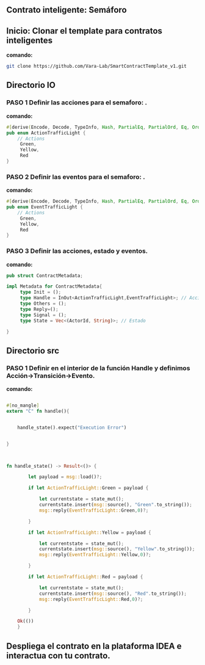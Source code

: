 ## Contrato inteligente: Semáforo

## Inicio: Clonar el template para contratos inteligentes

**comando:**
```bash
git clone https://github.com/Vara-Lab/SmartContractTemplate_v1.git
```

## Directorio IO

### PASO 1 Definir las acciones para el semaforo: .
**comando:**
```rust
#[derive(Encode, Decode, TypeInfo, Hash, PartialEq, PartialOrd, Eq, Ord, Clone, Copy, Debug)]
pub enum ActionTrafficLight {
    // Actions
     Green,
     Yellow,
     Red
}

```

### PASO 2 Definir las eventos para el semaforo: .
**comando:**
```rust
#[derive(Encode, Decode, TypeInfo, Hash, PartialEq, PartialOrd, Eq, Ord, Clone, Copy, Debug)]
pub enum EventTrafficLight {
    // Actions
     Green,
     Yellow,
     Red
}

```

### PASO 3 Definir las acciones, estado y eventos.
**comando:**
```rust
pub struct ContractMetadata;

impl Metadata for ContractMetadata{
     type Init = ();
     type Handle = InOut<ActionTrafficLight,EventTrafficLight>; // Acciones como entrada y  eventos como salida.
     type Others = ();
     type Reply=();
     type Signal = ();
     type State = Vec<(ActorId, String)>; // Estado 

}
```


## Directorio src

### PASO 1 Definir en el interior de la función Handle y definimos Acción->Transición->Evento.
**comando:**
```rust

#[no_mangle]
extern "C" fn handle(){


    handle_state().expect("Execution Error")


}

    

fn handle_state() -> Result<()> {

        let payload = msg::load()?;

        if let ActionTrafficLight::Green = payload {

            let currentstate = state_mut();
            currentstate.insert(msg::source(), "Green".to_string());
            msg::reply(EventTrafficLight::Green,0)?;

        }

        if let ActionTrafficLight::Yellow = payload {

            let currentstate = state_mut();
            currentstate.insert(msg::source(), "Yellow".to_string());
            msg::reply(EventTrafficLight::Yellow,0)?;

        }

        if let ActionTrafficLight::Red = payload {

            let currentstate = state_mut();
            currentstate.insert(msg::source(), "Red".to_string());
            msg::reply(EventTrafficLight::Red,0)?;

        }

    Ok(())
    }


```

## Despliega el contrato en la plataforma IDEA e interactua con tu contrato.